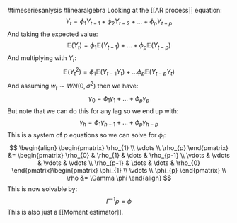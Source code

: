 #timeseriesanlysis #linearalgebra 
Looking at the [[AR process]] equation:
$$
Y_{t} = \phi_{1}Y_{t-1}+\phi_{2}Y_{t-2}+\dots+\phi_{p}Y_{t-p}
$$
And taking the expected value:
$$
\mathbb{E}(Y_{t}) = \phi_{1}\mathbb{E}(Y_{t-1})+\dots +\phi_{p}\mathbb{E}(Y_{t-p})
$$
And multiplying with $Y_{t}$:
$$
\mathbb{E}(Y_{t}^2) = \phi_{1}\mathbb{E}(Y_{t-1}Y_{t})+\dots \phi_{p}\mathbb{E}(Y_{t-p}Y_{t})
$$
And assuming $w_{t}\sim WN(0,\sigma^2)$ then we have:
$$
\gamma_{0} = \phi_{1}\gamma_{1}+\dots+\phi_{p}\gamma_{p}
$$
But note that we can do this for any lag so we end up with:
$$
\gamma_{h} = \phi_{1}\gamma_{h-1}+\dots+\phi_{p}\gamma_{h-p}
$$
This is a system of $p$ equations so we can solve for $\phi_{i}$:
$$
\begin{align}
\begin{pmatrix}
\rho_{1} \\
\vdots  \\
\rho_{p}
\end{pmatrix} &= \begin{pmatrix}
\rho_{0} & \rho_{1}  & \dots  & \rho_{p-1} \\
\vdots  & \vdots & \vdots & \vdots \\
\rho_{p-1} & \dots  & \dots  & \rho_{0}
\end{pmatrix}\begin{pmatrix}
\phi_{1} \\
\vdots \\
\phi_{p}
\end{pmatrix} \\
\rho &= \Gamma \phi
\end{align}
$$
This is now solvable by:
$$
\Gamma ^{-1}\rho = \phi
 $$
 This is also just a [[Moment estimator]].
